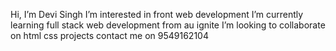 Hi, I’m Devi Singh
I’m interested in front web development
I’m currently learning full stack web development from au ignite
I’m looking to collaborate on html css projects
contact me on 9549162104


<!---
devi765/devi765 is a ✨ special ✨ repository because its `README.md` (this file) appears on your GitHub profile.
You can click the Preview link to take a look at your changes.
--->
